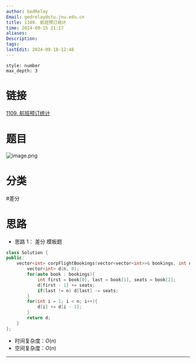 ```yaml
---
author: GedRelay
Email: gedrelay@stu.jnu.edu.cn
title: 1109. 航班预订统计
time: 2024-09-15 21:17
aliases: 
Description: 
tags: 
lastEdit: 2024-09-18-12:48
---
```


```toc
style: number
max_depth: 3
```

# 链接
[1109. 航班预订统计](https://leetcode.cn/problems/corporate-flight-bookings/) 

# 题目
![image.png](https://ged-pic-bed.oss-cn-guangzhou.aliyuncs.com/img/202409152117645.png)


# 分类
#差分 

# 思路
- 思路 1：
差分
模板题


```cpp
class Solution {
public:
    vector<int> corpFlightBookings(vector<vector<int>>& bookings, int n) {
        vector<int> d(n, 0);
        for(auto book : bookings){
            int first = book[0], last = book[1], seats = book[2];
            d[first - 1] += seats;
            if(last != n) d[last] -= seats;
        }
        for(int i = 1; i < n; i++){
            d[i] += d[i - 1];
        }
        return d;
    }
};
```


- 时间复杂度：${O\left( n \right)  }$ 
- 空间复杂度：${O\left( n \right)  }$ 


---

